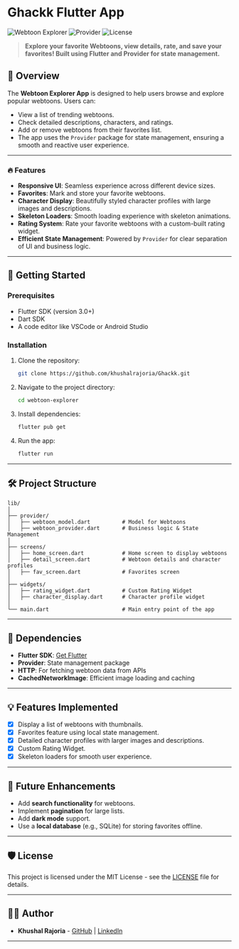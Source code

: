 # Ghackk Flutter App

![Webtoon Explorer](https://img.shields.io/badge/Flutter-v3.10-blue.svg) 
![Provider](https://img.shields.io/badge/State%20Management-Provider-green.svg) 
![License](https://img.shields.io/badge/License-MIT-yellow.svg)

> **Explore your favorite Webtoons, view details, rate, and save your favorites! Built using Flutter and Provider for state management.**

## 📱 Overview

The **Webtoon Explorer App** is designed to help users browse and explore popular webtoons. Users can:
- View a list of trending webtoons.
- Check detailed descriptions, characters, and ratings.
- Add or remove webtoons from their favorites list.
- The app uses the `Provider` package for state management, ensuring a smooth and reactive user experience.

---

### 🔥 Features
- **Responsive UI**: Seamless experience across different device sizes.
- **Favorites**: Mark and store your favorite webtoons.
- **Character Display**: Beautifully styled character profiles with large images and descriptions.
- **Skeleton Loaders**: Smooth loading experience with skeleton animations.
- **Rating System**: Rate your favorite webtoons with a custom-built rating widget.
- **Efficient State Management**: Powered by `Provider` for clear separation of UI and business logic.

---

## 🚀 Getting Started

### Prerequisites
- Flutter SDK (version 3.0+)
- Dart SDK
- A code editor like VSCode or Android Studio

### Installation

1. Clone the repository:

    ```bash
    git clone https://github.com/khushalrajoria/Ghackk.git
    ```

2. Navigate to the project directory:

    ```bash
    cd webtoon-explorer
    ```

3. Install dependencies:

    ```bash
    flutter pub get
    ```

4. Run the app:

    ```bash
    flutter run
    ```

---

## 🛠️ Project Structure

```
lib/
│
├── provider/
│   ├── webtoon_model.dart          # Model for Webtoons
│   ├── webtoon_provider.dart       # Business logic & State Management
│
├── screens/
│   ├── home_screen.dart            # Home screen to display webtoons
│   ├── detail_screen.dart          # Webtoon details and character profiles
│   ├── fav_screen.dart             # Favorites screen
│
├── widgets/
│   ├── rating_widget.dart          # Custom Rating Widget
│   ├── character_display.dart      # Character profile widget
│
└── main.dart                       # Main entry point of the app
```

---

## 🧩 Dependencies

- **Flutter SDK**: [Get Flutter](https://flutter.dev)
- **Provider**: State management package
- **HTTP**: For fetching webtoon data from APIs
- **CachedNetworkImage**: Efficient image loading and caching

---

## 💡 Features Implemented

- [x] Display a list of webtoons with thumbnails.
- [x] Favorites feature using local state management.
- [x] Detailed character profiles with larger images and descriptions.
- [x] Custom Rating Widget.
- [x] Skeleton loaders for smooth user experience.

---

## 🌟 Future Enhancements

- Add **search functionality** for webtoons.
- Implement **pagination** for large lists.
- Add **dark mode** support.
- Use a **local database** (e.g., SQLite) for storing favorites offline.

---

## 🛡️ License

This project is licensed under the MIT License - see the [LICENSE](LICENSE) file for details.

---

## 👨‍💻 Author

- **Khushal Rajoria** - [GitHub](https://github.com/khushalrajoria) | [LinkedIn](https://www.linkedin.com/in/khushal-rajoria-cse/)

---
